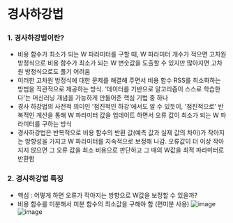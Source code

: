 경사하강법
===

### 1. 경사하강법이란?
* 비용 함수가 최소가 되는 W 파라미터를 구할 때, W 파라미터 개수가 적으면 고차원 방정식으로 비용 함수가 최소가 되는 W 변숫값을 도출할 수 있지만 많아지면 고차원 방정식으로도 풀기 어려움
* 이러한 고차원 방정식에 대한 문제를 해결해 주면서 비용 함수 RSS를 최소화하는 방법을 직관적으로 제공하는 방식. '데이터를 기반으로 알고리즘이 스스로 학습한다'는 머신러닝 개념을 가능하게 만들어준 핵심 기법 중 하나
* 경사 하강법의 사전적 의미인 '점진적인 하강'에서도 알 수 있듯이, '점진적으로' 반복적인 계산을 통해 W 파라미터 값을 업데이트 하면서 오류 값이 최소가 되는 W 파라미터를 구하는 방식
* 경사하강법은 반복적으로 비용 함수의 반환 값(예측 값과 실제 값의 차이)가 작아지는 방향성을 가지고 W 파라미터를 지속적으로 보정해 나감. 오류값이 더 이상 작아지지 않으면 그 오류 값을 최소 비용으로 판단하고 그 때의 W값을 최적 파라미터로 반환함

### 2. 경사하강법 특징
* 핵심 : 어떻게 하면 오류가 작아지는 방향으로 W값을 보정할 수 있을까?
* 비용 함수를 미분해서 미분 함수의 최소값을 구해야 함 (편미분 사용)
  ![image](https://github.com/seungye-kwak/til_log/assets/112370282/dccef469-898b-4df4-ac6b-88c2b50e5211)
  ![image](https://github.com/seungye-kwak/til_log/assets/112370282/c5c53b7e-f4f9-4928-9169-90c5f1e13567)

